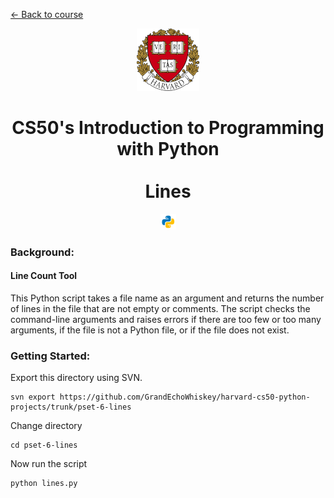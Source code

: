[<- Back to course](../README.md)

<p align="center"><a href="https://cs50.harvard.edu/python/2022/">
  <img src="https://github.com/GrandEchoWhiskey/grandechowhiskey/blob/main/icons/course/harvard100.png" /><br>
</a></p>
<h1 align="center">CS50's Introduction to Programming with Python<br><br>Lines</h1>

<p align="center"><a href="#">
  <img src="https://github.com/GrandEchoWhiskey/grandechowhiskey/blob/main/icons/programming/python.png" />
</a></p>

### Background:
#### Line Count Tool
This Python script takes a file name as an argument and returns the number of lines in the file that are not empty or comments. The script checks the command-line arguments and raises errors if there are too few or too many arguments, if the file is not a Python file, or if the file does not exist.

### Getting Started:
Export this directory using SVN.
```
svn export https://github.com/GrandEchoWhiskey/harvard-cs50-python-projects/trunk/pset-6-lines
```
Change directory
```
cd pset-6-lines
```
Now run the script
```
python lines.py
```
